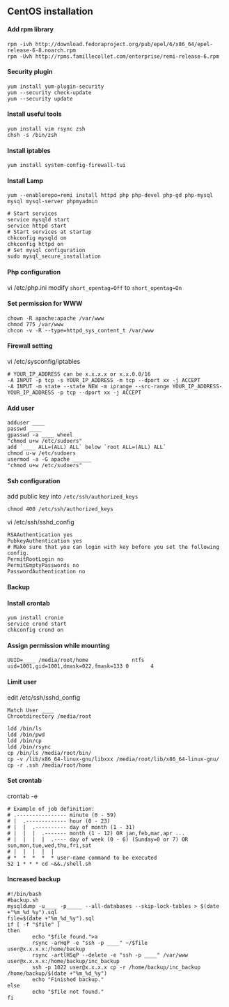 CentOS installation
-------------------

#### Add rpm library

```
rpm -ivh http://download.fedoraproject.org/pub/epel/6/x86_64/epel-release-6-8.noarch.rpm
rpm -Uvh http://rpms.famillecollet.com/enterprise/remi-release-6.rpm
```

#### Security plugin

```
yum install yum-plugin-security
yum --security check-update
yum --security update
```

#### Install useful tools

```
yum install vim rsync zsh
chsh -s /bin/zsh
```

#### Install iptables

```
yum install system-config-firewall-tui
```

#### Install Lamp

```
yum --enablerepo=remi install httpd php php-devel php-gd php-mysql mysql mysql-server phpmyadmin

# Start services
service mysqld start
service httpd start
# Start services at startup
chkconfig mysqld on
chkconfig httpd on
# Set mysql configuration
sudo mysql_secure_installation
```

#### Php configuration

vi /etc/php.ini
modify `short_opentag=Off` to `short_opentag=On`

#### Set permission for WWW

```
chown -R apache:apache /var/www
chmod 775 /var/www
chcon -v -R --type=httpd_sys_content_t /var/www
```

#### Firewall setting

vi /etc/sysconfig/iptables

```
# YOUR_IP_ADDRESS can be x.x.x.x or x.x.0.0/16
-A INPUT -p tcp -s YOUR_IP_ADDRESS -m tcp --dport xx -j ACCEPT
-A INPUT -m state --state NEW -m iprange --src-range YOUR_IP_ADDRESS-YOUR_IP_ADDRESS -p tcp --dport xx -j ACCEPT
```

#### Add user

```
adduser ____
passwd ____
gpasswd -a ____ wheel
"chmod u+w /etc/sudoers"
add `____ ALL=(ALL) ALL` below `root ALL=(ALL) ALL` 
chmod u-w /etc/sudoers
usermod -a -G apache ______
"chmod u+w /etc/sudoers"
```

#### Ssh configuration

add public key into `/etc/ssh/authorized_keys`

```
chmod 400 /etc/ssh/authorized_keys
```

vi /etc/ssh/sshd_config

```
RSAAuthentication yes
PubkeyAuthentication yes
# Make sure that you can login with key before you set the following config.
PermitRootLogin no
PermitEmptyPasswords no
PasswordAuthentication no
```

#### Backup

#### Install crontab 

```
yum install cronie
service crond start
chkconfig crond on
```

#### Assign permission while mounting

```
UUID=____ /media/root/home              ntfs    uid=1001,gid=1001,dmask=022,fmask=133 0       4
```

#### Limit user 

edit /etc/ssh/sshd_config

```
Match User ____
Chrootdirectory /media/root
```

```
ldd /bin/ls
ldd /bin/pwd
ldd /bin/cp
ldd /bin/rsync
cp /bin/ls /media/root/bin/
cp -v /lib/x86_64-linux-gnu/libxxx /media/root/lib/x86_64-linux-gnu/
cp -r .ssh /media/root/home
```

#### Set crontab

crontab -e

```
# Example of job definition:
# .---------------- minute (0 - 59)
# |  .------------- hour (0 - 23)
# |  |  .---------- day of month (1 - 31)
# |  |  |  .------- month (1 - 12) OR jan,feb,mar,apr ...
# |  |  |  |  .---- day of week (0 - 6) (Sunday=0 or 7) OR sun,mon,tue,wed,thu,fri,sat
# |  |  |  |  |
# *  *  *  *  * user-name command to be executed
52 1 * * * cd ~&&./shell.sh
```

#### Increased backup

```
#!/bin/bash
#backup.sh
mysqldump -u____ -p_____ --all-databases --skip-lock-tables > $(date +"%m_%d_%y").sql
file=$(date +"%m_%d_%y").sql
if [ -f "$file" ]
then
        echo "$file found.">a
        rsync -arHqP -e "ssh -p ____" ~/$file user@x.x.x.x:/home/backup
        rsync -artlHSqP --delete -e "ssh -p ____" /var/www user@x.x.x.x:/home/backup/inc_backup
        ssh -p 1022 user@x.x.x.x cp -r /home/backup/inc_backup /home/backup/$(date +"%m_%d_%y")
        echo "Finished backup."
else
        echo "$file not found."
fi
```
